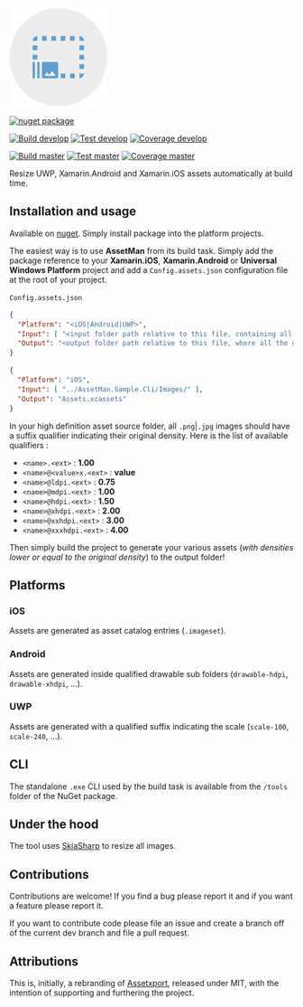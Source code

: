 ![Logo](logo/Logo.png)

[![nuget package](https://img.shields.io/nuget/v/AssetMan)](https://www.nuget.org/packages/AssetMan)

[![Build develop](https://img.shields.io/azure-devops/build/kimbirkelund/AssetMan/kimbirkelund.AssetMan/develop?label=build%20develop)](https://dev.azure.com/kimbirkelund/AssetMan/_build/latest?definitionId=10&branchName=develop)
[![Test develop](https://img.shields.io/azure-devops/tests/kimbirkelund/AssetMan/10/develop?label=test%20develop)](https://dev.azure.com/kimbirkelund/AssetMan/_build/latest?definitionId=10&branchName=develop)
[![Coverage develop](https://img.shields.io/azure-devops/coverage/kimbirkelund/AssetMan/10/develop?label=coverage%20develop)](https://dev.azure.com/kimbirkelund/AssetMan/_build/latest?definitionId=10&branchName=develop)

[![Build master](https://img.shields.io/azure-devops/build/kimbirkelund/AssetMan/kimbirkelund.AssetMan/master?label=build%20master)](https://dev.azure.com/kimbirkelund/AssetMan/_build/latest?definitionId=10&branchName=master)
[![Test master](https://img.shields.io/azure-devops/tests/kimbirkelund/AssetMan/10/master?label=test%20master)](https://dev.azure.com/kimbirkelund/AssetMan/_build/latest?definitionId=10&branchName=master)
[![Coverage master](https://img.shields.io/azure-devops/coverage/kimbirkelund/AssetMan/10/master?label=coverage%20master)](https://dev.azure.com/kimbirkelund/AssetMan/_build/latest?definitionId=10&branchName=master)

Resize UWP, Xamarin.Android and Xamarin.iOS assets automatically at build time.


## Installation and usage

Available on [nuget](https://www.nuget.org/packages/AssetMan/). Simply install package into the platform projects.

The easiest way is to use **AssetMan** from its build task. Simply add the package reference to your **Xamarin.iOS**, **Xamarin.Android** or **Universal Windows Platform** project and add a `Config.assets.json` configuration file at the root of your project.

`Config.assets.json`

```json
{
  "Platform": "<iOS|Android|UWP>",
  "Input": [ "<input folder path relative to this file, containing all the source hd assets>" ],
  "Output": "<output folder path relative to this file, where all the density assets are generated to>"
}
```

```json
{
  "Platform": "iOS",
  "Input": [ "../AssetMan.Sample.Cli/Images/" ],
  "Output": "Assets.xcassets"
}
```

In your high definition asset source folder, all `.png`|`.jpg` images should have a suffix qualifier indicating their original density. Here is the list of available qualifiers :

* `<name>.<ext>` : **1.00**
* `<name>@<value>x.<ext>` : **value**
* `<name>@ldpi.<ext>` : **0.75**
* `<name>@mdpi.<ext>` : **1.00**
* `<name>@hdpi.<ext>` : **1.50**
* `<name>@xhdpi.<ext>` : **2.00**
* `<name>@xxhdpi.<ext>` : **3.00**
* `<name>@xxxhdpi.<ext>` : **4.00**

Then simply build the project to generate your various assets (*with densities lower or equal to the original density*) to the output folder!


## Platforms

### iOS

Assets are generated as asset catalog entries (`.imageset`).

### Android

Assets are generated inside qualified drawable sub folders (`drawable-hdpi`, `drawable-xhdpi`, ...).

### UWP

Assets are generated with a qualified suffix indicating the scale (`scale-100`, `scale-240`, ...).


## CLI

The standalone `.exe` CLI used by the build task is available from the `/tools` folder of the NuGet package.


## Under the hood

The tool uses [SkiaSharp](https://github.com/mono/SkiaSharp) to resize all images.


## Contributions

Contributions are welcome! If you find a bug please report it and if you want a feature please report it.

If you want to contribute code please file an issue and create a branch off of the current dev branch and file a pull request.


## Attributions

This is, initially, a rebranding of [Assetxport](https://github.com/dotnet-ad/Assetxport), released under MIT, with the intention of supporting and furthering the project.
